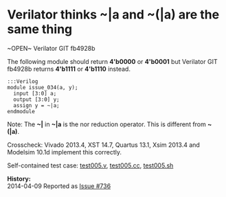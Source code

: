 
Verilator thinks ~|a and ~(|a) are the same thing
=================================================

~OPEN~ Verilator GIT fb4928b

The following module should return **4'b0000** or **4'b0001** but Verilator
GIT fb4928b returns **4'b1111** or **4'b1110** instead.

    :::Verilog
    module issue_034(a, y);
      input [3:0] a;
      output [3:0] y;
      assign y = ~|a;
    endmodule

Note: The **~|** in **~|a** is the nor reduction operator. This is different
from **~(|a)**.

Crosscheck: Vivado 2013.4, XST 14.7, Quartus 13.1, Xsim 2013.4 and Modelsim
10.1d implement this correctly.

Self-contained test case:
[test005.v](http://svn.clifford.at/handicraft/2014/verilatortest/test005.v),
[test005.cc](http://svn.clifford.at/handicraft/2014/verilatortest/test005.cc),
[test005.sh](http://svn.clifford.at/handicraft/2014/verilatortest/test005.sh)

**History:**  
2014-04-09 Reported as [Issue #736](http://www.veripool.org/issues/736-Verilator-Verilator-thinks-a-and-a-are-the-same-thing)
